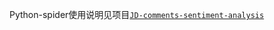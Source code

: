 Python-spider使用说明见项目[`JD-comments-sentiment-analysis`](https://github.com/DA1YAYUAN/JD-comments-sentiment-analysis)
